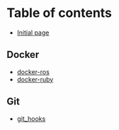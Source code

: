 # Table of contents

* [Initial page](README.md)

## Docker

* [docker-ros](docker/docker-ros.md)
* [docker-ruby](docker/docker-ruby.md)

## Git

* [git\_hooks](git/git_hooks.md)

